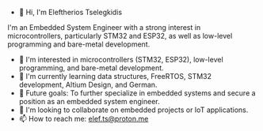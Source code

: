 - 👋 Hi, I'm Eleftherios Tselegkidis

I'm an Embedded System Engineer with a strong interest in microcontrollers, particularly STM32 and ESP32, as well as low-level programming and bare-metal development.

- 👀 I'm interested in microcontrollers (STM32, ESP32), low-level programming, and bare-metal development.
- 🌱 I'm currently learning data structures, FreeRTOS, STM32 development, Altium Design, and German.
- 🎯 Future goals: To further specialize in embedded systems and secure a position as an embedded system engineer.
- 💞️ I'm looking to collaborate on embedded projects or IoT applications.
- 📫 How to reach me: elef.ts@proton.me


<!---
ElefTsele/ElefTsele is a ✨ special ✨ repository because its `README.md` (this file) appears on your GitHub profile.
You can click the Preview link to take a look at your changes.
--->
